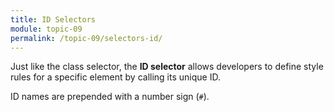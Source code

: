 ```yaml
---
title: ID Selectors
module: topic-09
permalink: /topic-09/selectors-id/
---
```


<div class="divider-heading"></div>

Just like the class selector, the **ID selector** allows developers to define style rules for a specific element by calling its unique ID.

ID names are prepended with a number sign (`#`).


<div class="codepen-embed">
  <p data-height="600" data-theme-id="30567" data-slug-hash="YzWqMpG" data-default-tab="html,result" data-user="retrog4m3r" data-embed-version="2" data-pen-title="[Topic-07]  CSS Selectors, Pt. 4" class="codepen"></p>
</div>

